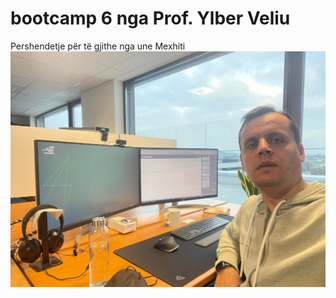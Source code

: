 # bootcamp 6 nga Prof. Ylber Veliu
Pershendetje për të gjithe nga une Mexhiti
<br> <img src="https://github.com/MexhitSenje/bootcamp/blob/main/images/Mexhit.jpg" alt="Mexhit" title="Profili" />
